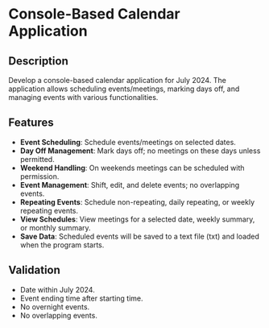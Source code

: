 # Console-Based Calendar Application

## Description
Develop a console-based calendar application for July 2024. The application allows scheduling events/meetings, marking days off, and managing events with various functionalities.

## Features
- **Event Scheduling**: Schedule events/meetings on selected dates.
- **Day Off Management**: Mark days off; no meetings on these days unless permitted.
- **Weekend Handling**: On weekends meetings can be scheduled with permission.
- **Event Management**: Shift, edit, and delete events; no overlapping events.
- **Repeating Events**: Schedule non-repeating, daily repeating, or weekly repeating events.
- **View Schedules**: View meetings for a selected date, weekly summary, or monthly summary.
- **Save Data**: Scheduled events will be saved to a text file (txt) and loaded when the program starts.
  
## Validation
- Date within July 2024.
- Event ending time after starting time.
- No overnight events.
- No overlapping events.
